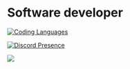 # Software developer
[![Coding Languages](https://skillicons.dev/icons?i=cs,php,java,go)](https://skillicons.dev)

[![Discord Presence](https://lanyard.cnrad.dev/api/688737378600222757?idleMessage=Quran%202:44&hideTimestamp=true)](https://discord.com/users/688737378600222757)

![](https://komarev.com/ghpvc/?username=deplantis&color=ff69b4)
